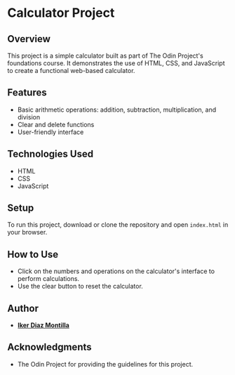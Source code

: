 # Calculator Project

## Overview
This project is a simple calculator built as part of The Odin Project's foundations course. It demonstrates the use of HTML, CSS, and JavaScript to create a functional web-based calculator.

## Features
- Basic arithmetic operations: addition, subtraction, multiplication, and division
- Clear and delete functions
- User-friendly interface

## Technologies Used
- HTML
- CSS
- JavaScript

## Setup
To run this project, download or clone the repository and open `index.html` in your browser.

## How to Use
- Click on the numbers and operations on the calculator's interface to perform calculations.
- Use the clear button to reset the calculator.

## Author
- [**Iker Diaz Montilla**](https://github.com/Ikerdiazmontilla)

## Acknowledgments
- The Odin Project for providing the guidelines for this project.
